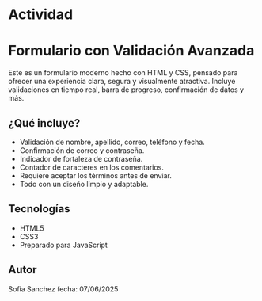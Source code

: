 # Actividad
# Formulario con Validación Avanzada

Este es un formulario moderno hecho con HTML y CSS, pensado para ofrecer una experiencia clara, segura y visualmente atractiva. Incluye validaciones en tiempo real, barra de progreso, confirmación de datos y más.

## ¿Qué incluye?

- Validación de nombre, apellido, correo, teléfono y fecha.
- Confirmación de correo y contraseña.
- Indicador de fortaleza de contraseña.
- Contador de caracteres en los comentarios.
- Requiere aceptar los términos antes de enviar.
- Todo con un diseño limpio y adaptable.

## Tecnologías

- HTML5  
- CSS3  
- Preparado para JavaScript

## Autor
Sofia Sanchez
fecha: 07/06/2025